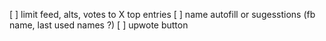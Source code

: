 [ ] limit feed, alts, votes to X top entries
[ ] name autofill or sugesstions (fb name, last used names ?)
[ ] upwote button
